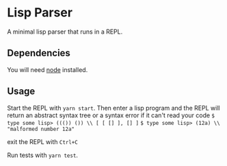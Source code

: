 # Lisp Parser

A minimal lisp parser that runs in a REPL.

## Dependencies

You will need [node](https://nodejs.org/en) installed.

## Usage

Start the REPL with `yarn start`. Then enter a lisp program and the REPL will return an abstract syntax tree or a syntax error if it can't read your code `$ type some lisp> ((()) ()) \\ [ [ [] ], [] ]` `$ type some lisp> (12a) \\ "malformed number 12a"` 

exit the REPL with `Ctrl+C`
 
Run tests with `yarn test`.